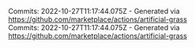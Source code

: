 Commits: 2022-10-27T11:17:44.075Z - Generated via https://github.com/marketplace/actions/artificial-grass
<br>
Commits: 2022-10-27T11:17:44.075Z - Generated via https://github.com/marketplace/actions/artificial-grass
<br>
